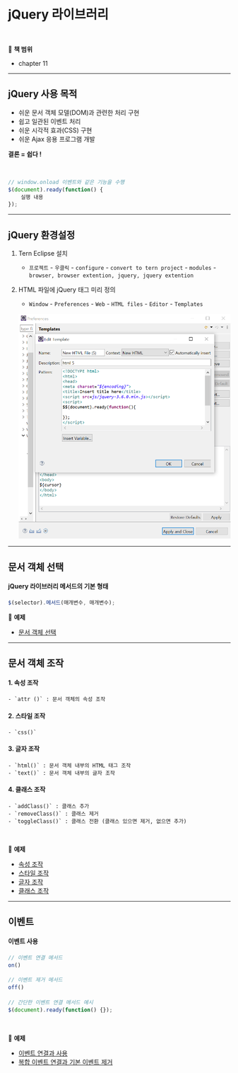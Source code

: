 # jQuery 라이브러리

<br>

:milky_way: **책 범위**
- chapter 11

---

## jQuery 사용 목적

- 쉬운 문서 객체 모델(DOM)과 관련한 처리 구현
- 쉽고 일관된 이벤트 처리
- 쉬운 시각적 효과(CSS) 구현
- 쉬운 Ajax 응용 프로그램 개발

**결론 = 쉽다 !**

<br>

```jsx
// window.onload 이벤트와 같은 기능을 수행
$(document).ready(function() {
	실행 내용
});
```

---

## jQuery 환경설정

1. Tern Eclipse 설치
    - `프로젝트` - `우클릭` - `configure` - `convert to tern project` - `modules` - `browser, browser extention, jquery, jquery extention`
2. HTML 파일에 jQuery 태그 미리 정의
    - `Window` - `Preferences` - `Web` - `HTML files` - `Editor` - `Templates`
    
    ![templates](./templates.png)
    

---

## 문서 객체 선택

#### jQuery 라이브러리 메서드의 기본 형태

```jsx
$(selector).메서드(매개변수, 매개변수);
```

:milky_way: **예제**
- [문서 객체 선택](./test/selector.html)

---

## 문서 객체 조작

#### 1. 속성 조작  
    - `attr ()` : 문서 객체의 속성 조작
#### 2. 스타일 조작 
    - `css()`
#### 3. 글자 조작 
    - `html()` : 문서 객체 내부의 HTML 태그 조작
    - `text()` : 문서 객체 내부의 글자 조작
#### 4. 클래스 조작
    - `addClass()` : 클래스 추가
    - `removeClass()` : 클래스 제거
    - `toggleClass()` : 클래스 전환 (클래스 있으면 제거, 없으면 추가)
    
 <br>

:milky_way: **예제**
- [속성 조작](./test/attr.html)
- [스타일 조작](./test/css.html)
- [글자 조작](./test/text_html_append.html)
- [클래스 조작](./test/addClass_removeClass.html)
---

## 이벤트

#### 이벤트 사용

```jsx
// 이벤트 연결 메서드
on() 

// 이벤트 제거 메서드
off()

// 간단한 이벤트 연결 메서드 예시
$(document).ready(function() {});
```
 <br>
    
:milky_way: **예제**
- [이벤트 연결과 사용](./test/event1.html)
- [복합 이벤트 연결과 기본 이벤트 제거](./test/event2.html)